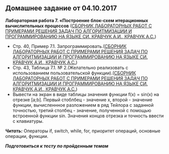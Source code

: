  ## Домашнее задание от 04.10.2017  

**Лабораторная работа 7. «Построение блок-схем итерационных вычислительных процессов** ([СБОРНИК ЛАБОРАТОРНЫХ РАБОТ С ПРИМЕРАМИ РЕШЕНИЯ ЗАДАЧ ПО АЛГОРИТМИЗАЦИИ И ПРОГРАММИРОВАНИЮ НА ЯЗЫКЕ СИ. КРАВЧУК А.И., КРАВЧУК А.С.](https://github.com/AnzhelikaKravchuk/2017-2018.MMF.BSU/tree/master/1%20course/Books.C))
- Стр. 40, Пример 7.1. Запрограммировать.([СБОРНИК ЛАБОРАТОРНЫХ РАБОТ С ПРИМЕРАМИ РЕШЕНИЯ ЗАДАЧ ПО АЛГОРИТМИЗАЦИИ И ПРОГРАММИРОВАНИЮ НА ЯЗЫКЕ СИ. КРАВЧУК А.И., КРАВЧУК А.С.](https://github.com/AnzhelikaKravchuk/2017-2018.MMF.BSU/tree/master/1%20course/Books.C))
- Стр. 43, Таблица 7.1. № 2.(Желательно реализовать с использованием пользовательской функции).([СБОРНИК ЛАБОРАТОРНЫХ РАБОТ С ПРИМЕРАМИ РЕШЕНИЯ ЗАДАЧ ПО АЛГОРИТМИЗАЦИИ И ПРОГРАММИРОВАНИЮ НА ЯЗЫКЕ СИ. КРАВЧУК А.И., КРАВЧУК А.С.](https://github.com/AnzhelikaKravchuk/2017-2018.MMF.BSU/tree/master/1%20course/Books.C))
- Вывести на экран в виде таблицы значения функции f(x) = sin(x) на отрезке \[a;b]. Первый стоблбец - значение x, второй - значение функции, вычисленнное разложением в ряд Тейлора с заданной точностью, третий столбец - значение, полученной с помощью встроенной функции sin. Значения концов отрезка и точность ввести с клавиатуры.

***Читать:*** Операторы if, switch, while, for, приоритет операций, основные операции, функции.

***Подготовиться к тесту по пройденным темам*** 
